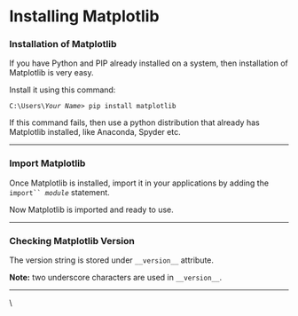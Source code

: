 # Installing Matplotlib

### Installation of Matplotlib

If you have Python and PIP already installed on a system, then installation of Matplotlib is very easy.

Install it using this command:

`C:\Users\`_`Your Name`_`> pip install matplotlib`

If this command fails, then use a python distribution that already has Matplotlib installed,  like Anaconda, Spyder etc.

***

### Import Matplotlib

Once Matplotlib is installed, import it in your applications by adding the `import`` `_`module`_ statement.

Now Matplotlib is imported and ready to use.

***

### Checking Matplotlib Version

The version string is stored under `__version__` attribute.

**Note:** two underscore characters are used in `__version__`.

***

\
